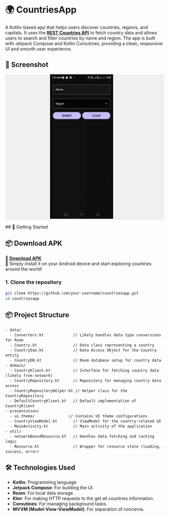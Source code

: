 # 🌍 CountriesApp

A Kotlin-based app that helps users discover countries, regions, and capitals. It uses the **[REST Countries API](https://restcountries.com/)** to fetch country data and allows users to search and filter countries by name and region. The app is built with Jetpack Compose and Kotlin Coroutines, providing a clean, responsive UI and smooth user experience.
## 📸 Screenshot
<p align="center" style="background-color:#f0f0f0;">
    <img src="/screenshots/final_record.gif" alt="CountriesApp" width="200" style="margin-right: 20px;"/>
</p>
## 🔑 Getting Started

## 📦 Download APK

🔗 **[Download APK](https://github.com/steward25/CountriesApp/tree/main/apk)**  
📱 Simply install it on your Android device and start exploring countries around the world!

### 1. Clone the repository

```bash
git clone https://github.com/your-username/countriesapp.git
cd countriesapp
```

## 📦 Project Structure

```
- data/
  - Converters.kt             // Likely handles data type conversions for Room
  - Country.kt                // Data class representing a country
  - CountryDao.kt             // Data Access Object for the Country entity
  - CountryDB.kt              // Room database setup for country data
- domain/
  - CountryKlient.kt          // Interface for fetching country data (likely from network)
  - CountryRepository.kt      // Repository for managing country data access
  - CountryRepositoryHelper.kt // Helper class for the CountryRepository
  - DefaultCountryKlient.kt   // Default implementation of CountryKlient
- presentation/
  - ui.theme/               // Contains UI theme configurations
  - CountryViewModel.kt       // ViewModel for the country-related UI
  - MainActivity.kt           // Main activity of the application
- util/
  - networkBoundResource.kt   // Handles data fetching and caching logic
  - Resource.kt               // Wrapper for resource state (loading, success, error)
```

## 🛠️ Technologies Used

- **Kotlin**: Programming language.
- **Jetpack Compose**: For building the UI.
- **Room**: For local data storage.
- **Ktor**: For making HTTP requests to the get all countries information.
- **Coroutines**: For managing background tasks.
- **MVVM (Model-View-ViewModel)**: For separation of concerns.
